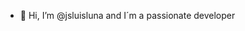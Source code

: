 - 👋 Hi, I’m @jsluisluna and I´m a passionate developer

<!---
jsluisluna/jsluisluna is a ✨ special ✨ repository because its `README.md` (this file) appears on your GitHub profile.
You can click the Preview link to take a look at your changes.
--->
